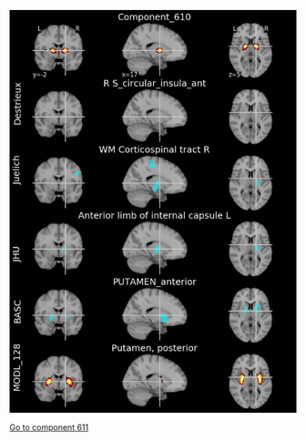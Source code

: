 


![610](preliminary/610.jpg "Component 610")

[Go to component 611](https://parietal-inria.github.io/MODL_atlas/1024/611 "Component 611")